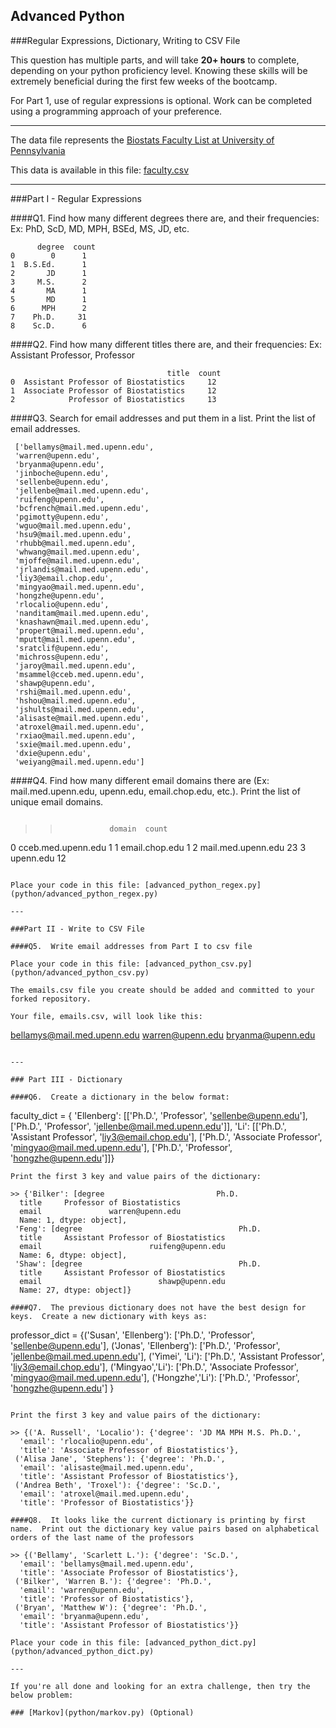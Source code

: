 ## Advanced Python    

###Regular Expressions, Dictionary, Writing to CSV File  

This question has multiple parts, and will take **20+ hours** to complete, depending on your python proficiency level.  Knowing these skills will be extremely beneficial during the first few weeks of the bootcamp.

For Part 1, use of regular expressions is optional.  Work can be completed using a programming approach of your preference. 

---

The data file represents the [Biostats Faculty List at University of Pennsylvania](http://www.med.upenn.edu/cceb/biostat/faculty.shtml)

This data is available in this file:  [faculty.csv](python/faculty.csv)

--- 

###Part I - Regular Expressions  


####Q1. Find how many different degrees there are, and their frequencies: Ex:  PhD, ScD, MD, MPH, BSEd, MS, JD, etc.

>>
```  
      degree  count
0        0      1
1  B.S.Ed.      1
2       JD      1
3     M.S.      2
4       MA      1
5       MD      1
6      MPH      2
7    Ph.D.     31
8    Sc.D.      6
```

####Q2. Find how many different titles there are, and their frequencies:  Ex:  Assistant Professor, Professor

>>  
```
                                   title  count
0  Assistant Professor of Biostatistics     12
1  Associate Professor of Biostatistics     12
2            Professor of Biostatistics     13
```


####Q3. Search for email addresses and put them in a list.  Print the list of email addresses.

>> 
```
 ['bellamys@mail.med.upenn.edu',
 'warren@upenn.edu',
 'bryanma@upenn.edu',
 'jinboche@upenn.edu',
 'sellenbe@upenn.edu',
 'jellenbe@mail.med.upenn.edu',
 'ruifeng@upenn.edu',
 'bcfrench@mail.med.upenn.edu',
 'pgimotty@upenn.edu',
 'wguo@mail.med.upenn.edu',
 'hsu9@mail.med.upenn.edu',
 'rhubb@mail.med.upenn.edu',
 'whwang@mail.med.upenn.edu',
 'mjoffe@mail.med.upenn.edu',
 'jrlandis@mail.med.upenn.edu',
 'liy3@email.chop.edu',
 'mingyao@mail.med.upenn.edu',
 'hongzhe@upenn.edu',
 'rlocalio@upenn.edu',
 'nanditam@mail.med.upenn.edu',
 'knashawn@mail.med.upenn.edu',
 'propert@mail.med.upenn.edu',
 'mputt@mail.med.upenn.edu',
 'sratclif@upenn.edu',
 'michross@upenn.edu',
 'jaroy@mail.med.upenn.edu',
 'msammel@cceb.med.upenn.edu',
 'shawp@upenn.edu',
 'rshi@mail.med.upenn.edu',
 'hshou@mail.med.upenn.edu',
 'jshults@mail.med.upenn.edu',
 'alisaste@mail.med.upenn.edu',
 'atroxel@mail.med.upenn.edu',
 'rxiao@mail.med.upenn.edu',
 'sxie@mail.med.upenn.edu',
 'dxie@upenn.edu',
 'weiyang@mail.med.upenn.edu']
 ```


####Q4. Find how many different email domains there are (Ex:  mail.med.upenn.edu, upenn.edu, email.chop.edu, etc.).  Print the list of unique email domains.

>> ```   

>>                domain  count
0   cceb.med.upenn.edu      1
1       email.chop.edu      1
2   mail.med.upenn.edu     23
3            upenn.edu     12   
```

Place your code in this file: [advanced_python_regex.py](python/advanced_python_regex.py)

---

###Part II - Write to CSV File

####Q5.  Write email addresses from Part I to csv file

Place your code in this file: [advanced_python_csv.py](python/advanced_python_csv.py)

The emails.csv file you create should be added and committed to your forked repository.

Your file, emails.csv, will look like this:
```
bellamys@mail.med.upenn.edu
warren@upenn.edu
bryanma@upenn.edu
```

---

### Part III - Dictionary

####Q6.  Create a dictionary in the below format:
```
faculty_dict = { 'Ellenberg': [['Ph.D.', 'Professor', 'sellenbe@upenn.edu'], ['Ph.D.', 'Professor', 'jellenbe@mail.med.upenn.edu']],
              'Li': [['Ph.D.', 'Assistant Professor', 'liy3@email.chop.edu'], ['Ph.D.', 'Associate Professor', 'mingyao@mail.med.upenn.edu'], ['Ph.D.', 'Professor', 'hongzhe@upenn.edu']]}
```
Print the first 3 key and value pairs of the dictionary:

>> {'Bilker': [degree                         Ph.D.
  title     Professor of Biostatistics
  email               warren@upenn.edu
  Name: 1, dtype: object],
 'Feng': [degree                                   Ph.D.
  title     Assistant Professor of Biostatistics
  email                        ruifeng@upenn.edu
  Name: 6, dtype: object],
 'Shaw': [degree                                   Ph.D.
  title     Assistant Professor of Biostatistics
  email                          shawp@upenn.edu
  Name: 27, dtype: object]}

####Q7.  The previous dictionary does not have the best design for keys.  Create a new dictionary with keys as:

```
professor_dict = {('Susan', 'Ellenberg'): ['Ph.D.', 'Professor', 'sellenbe@upenn.edu'], ('Jonas', 'Ellenberg'): ['Ph.D.', 'Professor', 'jellenbe@mail.med.upenn.edu'], ('Yimei', 'Li'): ['Ph.D.', 'Assistant Professor', 'liy3@email.chop.edu'], ('Mingyao','Li'): ['Ph.D.', 'Associate Professor', 'mingyao@mail.med.upenn.edu'], ('Hongzhe','Li'): ['Ph.D.', 'Professor', 'hongzhe@upenn.edu'] }
```

Print the first 3 key and value pairs of the dictionary:

>> {('A. Russell', 'Localio'): {'degree': 'JD MA MPH M.S. Ph.D.',
  'email': 'rlocalio@upenn.edu',
  'title': 'Associate Professor of Biostatistics'},
 ('Alisa Jane', 'Stephens'): {'degree': 'Ph.D.',
  'email': 'alisaste@mail.med.upenn.edu',
  'title': 'Assistant Professor of Biostatistics'},
 ('Andrea Beth', 'Troxel'): {'degree': 'Sc.D.',
  'email': 'atroxel@mail.med.upenn.edu',
  'title': 'Professor of Biostatistics'}}

####Q8.  It looks like the current dictionary is printing by first name.  Print out the dictionary key value pairs based on alphabetical orders of the last name of the professors

>> {('Bellamy', 'Scarlett L.'): {'degree': 'Sc.D.',
  'email': 'bellamys@mail.med.upenn.edu',
  'title': 'Associate Professor of Biostatistics'},
 ('Bilker', 'Warren B.'): {'degree': 'Ph.D.',
  'email': 'warren@upenn.edu',
  'title': 'Professor of Biostatistics'},
 ('Bryan', 'Matthew W'): {'degree': 'Ph.D.',
  'email': 'bryanma@upenn.edu',
  'title': 'Assistant Professor of Biostatistics'}}

Place your code in this file: [advanced_python_dict.py](python/advanced_python_dict.py)

--- 

If you're all done and looking for an extra challenge, then try the below problem:  

### [Markov](python/markov.py) (Optional)

